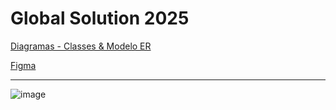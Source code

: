 # Global Solution 2025

[Diagramas - Classes & Modelo ER](https://online.visual-paradigm.com/w/ijertwhd/diagrams/#diagram:workspace=ijertwhd&proj=0&id=9&type=ChenEntityRelationshipDiagram&width=11&height=8.5&unit=inch&gallery=/repository/7df8465a-3aa3-4660-8682-ed1b94010e47.xml)


[Figma](https://www.figma.com/design/4QLiLPOQ7DCXr3G9wBx3cH/Untitled?node-id=0-1&p=f&t=mkhNVbzYpHSmLZ2G-0)


---

![image](https://github.com/user-attachments/assets/710fde74-67e0-405c-bb4c-15310c4695c7)

